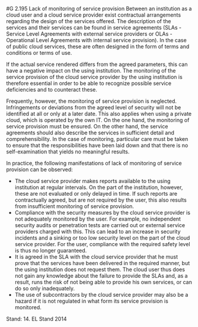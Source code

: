#G 2.195 Lack of monitoring of service provision
Between an institution as a cloud user and a cloud service provider exist contractual arrangements regarding the design of the services offered. The description of the services and their services can be found in service agreements (SLAs - Service Level Agreements with external service providers or OLAs - Operational Level Agreements with internal service provision). In the case of public cloud services, these are often designed in the form of terms and conditions or terms of use.

If the actual service rendered differs from the agreed parameters, this can have a negative impact on the using institution. The monitoring of the service provision of the cloud service provider by the using institution is therefore essential in order to be able to recognize possible service deficiencies and to counteract these.

Frequently, however, the monitoring of service provision is neglected. Infringements or deviations from the agreed level of security will not be identified at all or only at a later date. This also applies when using a private cloud, which is operated by the own IT. On the one hand, the monitoring of service provision must be ensured. On the other hand, the service agreements should also describe the services in sufficient detail and comprehensibility. In the case of monitoring, particular care must be taken to ensure that the responsibilities have been laid down and that there is no self-examination that yields no meaningful results.

In practice, the following manifestations of lack of monitoring of service provision can be observed:

* The cloud service provider makes reports available to the using institution at regular intervals. On the part of the institution, however, these are not evaluated or only delayed in time. If such reports are contractually agreed, but are not required by the user, this also results from insufficient monitoring of service provision.
* Compliance with the security measures by the cloud service provider is not adequately monitored by the user. For example, no independent security audits or penetration tests are carried out or external service providers charged with this. This can lead to an increase in security incidents and a sinking or too low security level on the part of the cloud service provider. For the user, compliance with the required safety level is thus no longer guaranteed.
* It is agreed in the SLA with the cloud service provider that he must prove that the services have been delivered in the required manner, but the using institution does not request them. The cloud user thus does not gain any knowledge about the failure to provide the SLAs and, as a result, runs the risk of not being able to provide his own services, or can do so only inadequately.
* The use of subcontractors by the cloud service provider may also be a hazard if it is not regulated in what form its service provision is monitored.


Stand: 14. EL Stand 2014



